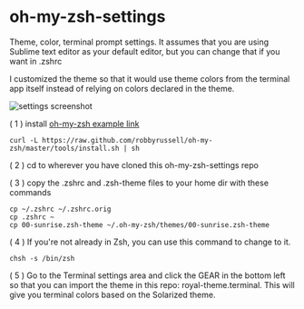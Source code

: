 # oh-my-zsh-settings
Theme, color, terminal prompt settings.  It assumes that you are using Sublime text editor as your default editor, but you can change that if you want in .zshrc

I customized the theme so that it would use theme colors from the terminal app itself instead of relying on colors declared in the theme.

![settings screenshot](http://i.imgur.com/t2FZ55M.png?1)

( 1 ) install [oh-my-zsh example link](https://github.com/robbyrussell/oh-my-zsh)
```
curl -L https://raw.github.com/robbyrussell/oh-my-zsh/master/tools/install.sh | sh
```
( 2 ) cd to wherever you have cloned this oh-my-zsh-settings repo

( 3 ) copy the .zshrc and .zsh-theme files to your home dir with these commands
```
cp ~/.zshrc ~/.zshrc.orig
cp .zshrc ~
cp 00-sunrise.zsh-theme ~/.oh-my-zsh/themes/00-sunrise.zsh-theme
```
( 4 ) If you're not already in Zsh, you can use this command to change to it.
```
chsh -s /bin/zsh
```
( 5 ) Go to the Terminal settings area and click the GEAR in the bottom left so that you can import the theme in this repo: royal-theme.terminal.  This will give you terminal colors based on the Solarized theme.